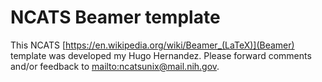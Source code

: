 
NCATS Beamer template
=====================

This NCATS [https://en.wikipedia.org/wiki/Beamer_(LaTeX)](Beamer) template was developed my Hugo Hernandez. Please forward
comments and/or feedback to [mailto:ncatsunix@mail.nih.gov](```ncatsunix@mail.nih.gov```).

